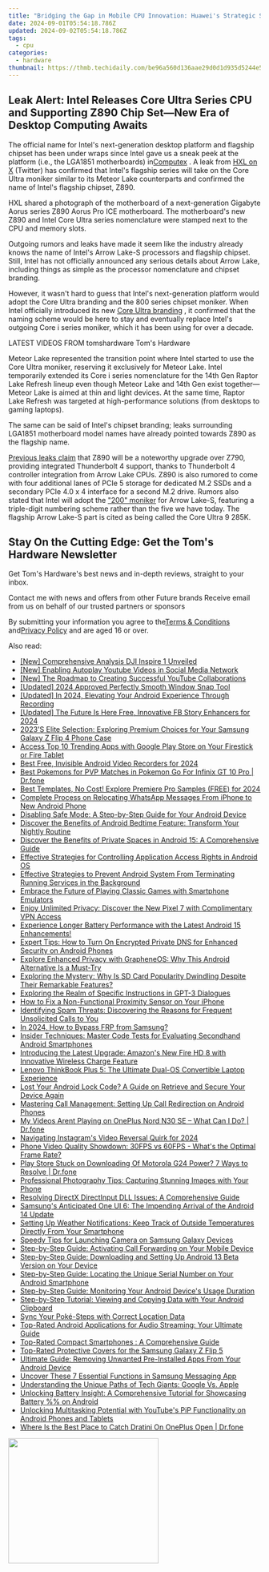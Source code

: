 ```yaml
---
title: "Bridging the Gap in Mobile CPU Innovation: Huawei's Strategic Shift Towards Integrating Design Principles of Apple and Intel"
date: 2024-09-01T05:54:18.786Z
updated: 2024-09-02T05:54:18.786Z
tags:
  - cpu
categories:
  - hardware
thumbnail: https://thmb.techidaily.com/be96a560d136aae29d0d1d935d5244e5292b9067e58872c0b73ef94229888129.jpg
---
```


## Leak Alert: Intel Releases Core Ultra Series CPU and Supporting Z890 Chip Set—New Era of Desktop Computing Awaits

The official name for Intel's next-generation desktop platform and flagship chipset has been under wraps since Intel gave us a sneak peek at the platform (i.e., the LGA1851 motherboards) in[Computex](https://www.tomshardware.com/tag/computex) . A leak from [HXL on X](https://x.com/9550pro/status/1815326634129686549) (Twitter) has confirmed that Intel's flagship series will take on the Core Ultra moniker similar to its Meteor Lake counterparts and confirmed the name of Intel's flagship chipset, Z890.

 HXL shared a photograph of the motherboard of a next-generation Gigabyte Aorus series Z890 Aorus Pro ICE motherboard. The motherboard's new Z890 and Intel Core Ultra series nomenclature were stamped next to the CPU and memory slots.

 Outgoing rumors and leaks have made it seem like the industry already knows the name of Intel's Arrow Lake-S processors and flagship chipset. Still, Intel has not officially announced any serious details about Arrow Lake, including things as simple as the processor nomenclature and chipset branding.

 However, it wasn't hard to guess that Intel's next-generation platform would adopt the Core Ultra branding and the 800 series chipset moniker. When Intel officially introduced its new [Core Ultra branding](https://www.tomshardware.com/news/intels-new-core-ultra-branding-drops-the-i-looks-like-amds-ryzen) , it confirmed that the naming scheme would be here to stay and eventually replace Intel's outgoing Core i series moniker, which it has been using for over a decade.

 LATEST VIDEOS FROM tomshardware Tom's Hardware

 Meteor Lake represented the transition point where Intel started to use the Core Ultra moniker, reserving it exclusively for Meteor Lake. Intel temporarily extended its Core i series nomenclature for the 14th Gen Raptor Lake Refresh lineup even though Meteor Lake and 14th Gen exist together—Meteor Lake is aimed at thin and light devices. At the same time, Raptor Lake Refresh was targeted at high-performance solutions (from desktops to gaming laptops).

 The same can be said of Intel's chipset branding; leaks surrounding LGA1851 motherboard model names have already pointed towards Z890 as the flagship name.

[Previous leaks claim](https://www.tomshardware.com/pc-components/cpus/leaked-intel-arrow-lake-chipset-diagram-show-more-pcie-lanes-no-support-for-ddr4-new-chipset-boasts-two-m2-ssd-ports-connected-directly-to-cpu) that Z890 will be a noteworthy upgrade over Z790, providing integrated Thunderbolt 4 support, thanks to Thunderbolt 4 controller integration from Arrow Lake CPUs. Z890 is also rumored to come with four additional lanes of PCIe 5 storage for dedicated M.2 SSDs and a secondary PCIe 4.0 x 4 interface for a second M.2 drive. Rumors also stated that Intel will adopt the ["200" moniker](https://www.tomshardware.com/pc-components/cpus/intels-next-gen-desktop-cpus-have-leaked-arrow-lake-core-ultra-200-series-share-similar-core-counts-with-raptor-lake-refresh) for Arrow Lake-S, featuring a triple-digit numbering scheme rather than the five we have today. The flagship Arrow Lake-S part is cited as being called the Core Ultra 9 285K.

## Stay On the Cutting Edge: Get the Tom's Hardware Newsletter

 Get Tom's Hardware's best news and in-depth reviews, straight to your inbox.

 Contact me with news and offers from other Future brands  Receive email from us on behalf of our trusted partners or sponsors

 By submitting your information you agree to the[Terms & Conditions](https://futureplc.com/terms-conditions/) and[Privacy Policy](https://futureplc.com/privacy-policy/) and are aged 16 or over.


<ins class="adsbygoogle"
     style="display:block"
     data-ad-format="autorelaxed"
     data-ad-client="ca-pub-7571918770474297"
     data-ad-slot="1223367746"></ins>



<ins class="adsbygoogle"
     style="display:block"
     data-ad-client="ca-pub-7571918770474297"
     data-ad-slot="8358498916"
     data-ad-format="auto"
     data-full-width-responsive="true"></ins>

<span class="atpl-alsoreadstyle">Also read:</span>
<div><ul>
<li><a href="https://extra-tips.techidaily.com/new-comprehensive-analysis-dji-inspire-1-unveiled/"><u>[New] Comprehensive Analysis  DJI Inspire 1 Unveiled</u></a></li>
<li><a href="https://facebook-video-files.techidaily.com/new-enabling-autoplay-youtube-videos-in-social-media-network/"><u>[New] Enabling Autoplay Youtube Videos in Social Media Network</u></a></li>
<li><a href="https://youtube-tips.techidaily.com/he-roadmap-to-creating-successful-youtube-collaborations/"><u>[New] The Roadmap to Creating Successful YouTube Collaborations</u></a></li>
<li><a href="https://screen-activity-recording.techidaily.com/updated-2024-approved-perfectly-smooth-window-snap-tool/"><u>[Updated] 2024 Approved  Perfectly Smooth Window Snap Tool</u></a></li>
<li><a href="https://screen-sharing-recording.techidaily.com/updated-in-2024-elevating-your-android-experience-through-recording/"><u>[Updated] In 2024, Elevating Your Android Experience Through Recording</u></a></li>
<li><a href="https://facebook-videos.techidaily.com/updated-the-future-is-here-free-innovative-fb-story-enhancers-for-2024/"><u>[Updated] The Future Is Here  Free, Innovative FB Story Enhancers for 2024</u></a></li>
<li><a href="https://hardware-updates.techidaily.com/2023s-elite-selection-exploring-premium-choices-for-your-samsung-galaxy-z-flip-4-phone-case/"><u>2023'S Elite Selection: Exploring Premium Choices for Your Samsung Galaxy Z Flip 4 Phone Case</u></a></li>
<li><a href="https://hardware-updates.techidaily.com/access-top-10-trending-apps-with-google-play-store-on-your-firestick-or-fire-tablet/"><u>Access Top 10 Trending Apps with Google Play Store on Your Firestick or Fire Tablet</u></a></li>
<li><a href="https://screen-mirroring-recording.techidaily.com/best-free-invisible-android-video-recorders-for-2024/"><u>Best Free, Invisible Android Video Recorders for 2024</u></a></li>
<li><a href="https://android-pokemon-go.techidaily.com/best-pokemons-for-pvp-matches-in-pokemon-go-for-infinix-gt-10-pro-drfone-by-drfone-virtual-android/"><u>Best Pokemons for PVP Matches in Pokemon Go For Infinix GT 10 Pro | Dr.fone</u></a></li>
<li><a href="https://extra-resources.techidaily.com/best-templates-no-cost-explore-premiere-pro-samples-free-for-2024/"><u>Best Templates, No Cost! Explore Premiere Pro Samples (FREE) for 2024</u></a></li>
<li><a href="https://hardware-updates.techidaily.com/complete-process-on-relocating-whatsapp-messages-from-iphone-to-new-android-phone/"><u>Complete Process on Relocating WhatsApp Messages From iPhone to New Android Phone</u></a></li>
<li><a href="https://hardware-updates.techidaily.com/disabling-safe-mode-a-step-by-step-guide-for-your-android-device/"><u>Disabling Safe Mode: A Step-by-Step Guide for Your Android Device</u></a></li>
<li><a href="https://hardware-updates.techidaily.com/discover-the-benefits-of-android-bedtime-feature-transform-your-nightly-routine/"><u>Discover the Benefits of Android Bedtime Feature: Transform Your Nightly Routine</u></a></li>
<li><a href="https://hardware-updates.techidaily.com/discover-the-benefits-of-private-spaces-in-android-15-a-comprehensive-guide/"><u>Discover the Benefits of Private Spaces in Android 15: A Comprehensive Guide</u></a></li>
<li><a href="https://hardware-updates.techidaily.com/effective-strategies-for-controlling-application-access-rights-in-android-os/"><u>Effective Strategies for Controlling Application Access Rights in Android OS</u></a></li>
<li><a href="https://hardware-updates.techidaily.com/effective-strategies-to-prevent-android-system-from-terminating-running-services-in-the-background/"><u>Effective Strategies to Prevent Android System From Terminating Running Services in the Background</u></a></li>
<li><a href="https://hardware-updates.techidaily.com/embrace-the-future-of-playing-classic-games-with-smartphone-emulators/"><u>Embrace the Future of Playing Classic Games with Smartphone Emulators</u></a></li>
<li><a href="https://hardware-updates.techidaily.com/enjoy-unlimited-privacy-discover-the-new-pixel-7-with-complimentary-vpn-access/"><u>Enjoy Unlimited Privacy: Discover the New Pixel 7 with Complimentary VPN Access</u></a></li>
<li><a href="https://hardware-updates.techidaily.com/experience-longer-battery-performance-with-the-latest-android-15-enhancements/"><u>Experience Longer Battery Performance with the Latest Android 15 Enhancements!</u></a></li>
<li><a href="https://hardware-updates.techidaily.com/expert-tips-how-to-turn-on-encrypted-private-dns-for-enhanced-security-on-android-phones/"><u>Expert Tips: How to Turn On Encrypted Private DNS for Enhanced Security on Android Phones</u></a></li>
<li><a href="https://hardware-updates.techidaily.com/explore-enhanced-privacy-with-grapheneos-why-this-android-alternative-is-a-must-try/"><u>Explore Enhanced Privacy with GrapheneOS: Why This Android Alternative Is a Must-Try</u></a></li>
<li><a href="https://hardware-updates.techidaily.com/exploring-the-mystery-why-is-sd-card-popularity-dwindling-despite-their-remarkable-features/"><u>Exploring the Mystery: Why Is SD Card Popularity Dwindling Despite Their Remarkable Features?</u></a></li>
<li><a href="https://tech-savvy.techidaily.com/exploring-the-realm-of-specific-instructions-in-gpt-3-dialogues/"><u>Exploring the Realm of Specific Instructions in GPT-3 Dialogues</u></a></li>
<li><a href="https://fox-that.techidaily.com/how-to-fix-a-non-functional-proximity-sensor-on-your-iphone/"><u>How to Fix a Non-Functional Proximity Sensor on Your iPhone</u></a></li>
<li><a href="https://hardware-updates.techidaily.com/identifying-spam-threats-discovering-the-reasons-for-frequent-unsolicited-calls-to-you/"><u>Identifying Spam Threats: Discovering the Reasons for Frequent Unsolicited Calls to You</u></a></li>
<li><a href="https://android-frp.techidaily.com/in-2024-how-to-bypass-frp-from-samsung-by-drfone-android/"><u>In 2024, How to Bypass FRP from Samsung?</u></a></li>
<li><a href="https://hardware-updates.techidaily.com/insider-techniques-master-code-tests-for-evaluating-secondhand-android-smartphones/"><u>Insider Techniques: Master Code Tests for Evaluating Secondhand Android Smartphones</u></a></li>
<li><a href="https://hardware-updates.techidaily.com/introducing-the-latest-upgrade-amazons-new-fire-hd-8-with-innovative-wireless-charge-feature/"><u>Introducing the Latest Upgrade: Amazon's New Fire HD 8 with Innovative Wireless Charge Feature</u></a></li>
<li><a href="https://hardware-updates.techidaily.com/lenovo-thinkbook-plus-5-the-ultimate-dual-os-convertible-laptop-experience/"><u>Lenovo ThinkBook Plus 5: The Ultimate Dual-OS Convertible Laptop Experience</u></a></li>
<li><a href="https://hardware-updates.techidaily.com/lost-your-android-lock-code-a-guide-on-retrieve-and-secure-your-device-again/"><u>Lost Your Android Lock Code? A Guide on Retrieve and Secure Your Device Again</u></a></li>
<li><a href="https://hardware-updates.techidaily.com/mastering-call-management-setting-up-call-redirection-on-android-phones/"><u>Mastering Call Management: Setting Up Call Redirection on Android Phones</u></a></li>
<li><a href="https://fix-guide.techidaily.com/my-videos-arent-playing-on-oneplus-nord-n30-se-what-can-i-do-drfone-by-drfone-fix-android-problems-fix-android-problems/"><u>My Videos Arent Playing on OnePlus Nord N30 SE – What Can I Do? | Dr.fone</u></a></li>
<li><a href="https://extra-support.techidaily.com/navigating-instagrams-video-reversal-quirk-for-2024/"><u>Navigating Instagram's Video Reversal Quirk for 2024</u></a></li>
<li><a href="https://hardware-updates.techidaily.com/phone-video-quality-showdown-30fps-vs-60fps-whats-the-optimal-frame-rate/"><u>Phone Video Quality Showdown: 30FPS vs 60FPS - What's the Optimal Frame Rate?</u></a></li>
<li><a href="https://fix-guide.techidaily.com/play-store-stuck-on-downloading-of-motorola-g24-power-7-ways-to-resolve-drfone-by-drfone-fix-android-problems-fix-android-problems/"><u>Play Store Stuck on Downloading Of Motorola G24 Power? 7 Ways to Resolve | Dr.fone</u></a></li>
<li><a href="https://hardware-updates.techidaily.com/professional-photography-tips-capturing-stunning-images-with-your-phone/"><u>Professional Photography Tips: Capturing Stunning Images with Your Phone</u></a></li>
<li><a href="https://tech-recovery.techidaily.com/resolving-directx-directinput-dll-issues-a-comprehensive-guide/"><u>Resolving DirectX DirectInput DLL Issues: A Comprehensive Guide</u></a></li>
<li><a href="https://hardware-updates.techidaily.com/samsungs-anticipated-one-ui-6-the-impending-arrival-of-the-android-14-update/"><u>Samsung's Anticipated One UI 6: The Impending Arrival of the Android 14 Update</u></a></li>
<li><a href="https://hardware-updates.techidaily.com/setting-up-weather-notifications-keep-track-of-outside-temperatures-directly-from-your-smartphone/"><u>Setting Up Weather Notifications: Keep Track of Outside Temperatures Directly From Your Smartphone</u></a></li>
<li><a href="https://hardware-updates.techidaily.com/speedy-tips-for-launching-camera-on-samsung-galaxy-devices/"><u>Speedy Tips for Launching Camera on Samsung Galaxy Devices</u></a></li>
<li><a href="https://hardware-updates.techidaily.com/step-by-step-guide-activating-call-forwarding-on-your-mobile-device/"><u>Step-by-Step Guide: Activating Call Forwarding on Your Mobile Device</u></a></li>
<li><a href="https://hardware-updates.techidaily.com/step-by-step-guide-downloading-and-setting-up-android-13-beta-version-on-your-device/"><u>Step-by-Step Guide: Downloading and Setting Up Android 13 Beta Version on Your Device</u></a></li>
<li><a href="https://hardware-updates.techidaily.com/step-by-step-guide-locating-the-unique-serial-number-on-your-android-smartphone/"><u>Step-by-Step Guide: Locating the Unique Serial Number on Your Android Smartphone</u></a></li>
<li><a href="https://hardware-updates.techidaily.com/step-by-step-guide-monitoring-your-android-devices-usage-duration/"><u>Step-by-Step Guide: Monitoring Your Android Device's Usage Duration</u></a></li>
<li><a href="https://hardware-updates.techidaily.com/step-by-step-tutorial-viewing-and-copying-data-with-your-android-clipboard/"><u>Step-by-Step Tutorial: Viewing and Copying Data with Your Android Clipboard</u></a></li>
<li><a href="https://games-able.techidaily.com/sync-your-poke-steps-with-correct-location-data/"><u>Sync Your Poké-Steps with Correct Location Data</u></a></li>
<li><a href="https://hardware-updates.techidaily.com/top-rated-android-applications-for-audio-streaming-your-ultimate-guide/"><u>Top-Rated Android Applications for Audio Streaming: Your Ultimate Guide</u></a></li>
<li><a href="https://hardware-updates.techidaily.com/top-rated-compact-smartphones-a-comprehensive-guide/"><u>Top-Rated Compact Smartphones : A Comprehensive Guide</u></a></li>
<li><a href="https://hardware-updates.techidaily.com/top-rated-protective-covers-for-the-samsung-galaxy-z-flip-5/"><u>Top-Rated Protective Covers for the Samsung Galaxy Z Flip 5</u></a></li>
<li><a href="https://hardware-updates.techidaily.com/ultimate-guide-removing-unwanted-pre-installed-apps-from-your-android-device/"><u>Ultimate Guide: Removing Unwanted Pre-Installed Apps From Your Android Device</u></a></li>
<li><a href="https://hardware-updates.techidaily.com/uncover-these-7-essential-functions-in-samsung-messaging-app/"><u>Uncover These 7 Essential Functions in Samsung Messaging App</u></a></li>
<li><a href="https://hardware-updates.techidaily.com/understanding-the-unique-paths-of-tech-giants-google-vs-apple/"><u>Understanding the Unique Paths of Tech Giants: Google Vs. Apple</u></a></li>
<li><a href="https://hardware-updates.techidaily.com/unlocking-battery-insight-a-comprehensive-tutorial-for-showcasing-battery-on-android/"><u>Unlocking Battery Insight: A Comprehensive Tutorial for Showcasing Battery %% on Android</u></a></li>
<li><a href="https://hardware-updates.techidaily.com/unlocking-multitasking-potential-with-youtubes-pip-functionality-on-android-phones-and-tablets/"><u>Unlocking Multitasking Potential with YouTube's PiP Functionality on Android Phones and Tablets</u></a></li>
<li><a href="https://android-pokemon-go.techidaily.com/where-is-the-best-place-to-catch-dratini-on-oneplus-open-drfone-by-drfone-virtual-android/"><u>Where Is the Best Place to Catch Dratini On OnePlus Open | Dr.fone</u></a></li>
</ul></div>

<!-- affiliate ads begin -->
<a href="https://imp.i357552.net/c/5597632/863039/11832" target="_top" id="863039"><img src="//a.impactradius-go.com/display-ad/11832-863039" border="0" alt="" width="300" height="250"/></a>
<!-- affiliate ads end -->